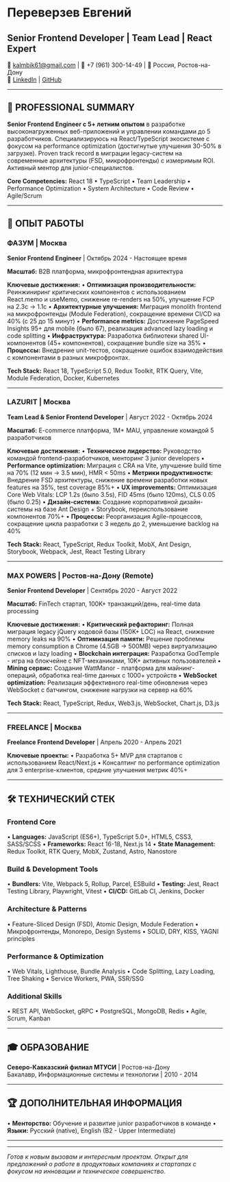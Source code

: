# Переверзев Евгений
## Senior Frontend Developer | Team Lead | React Expert

📧 kalmbik61@gmail.com | 📱 +7 (961) 300-14-49 | 📍 Россия, Ростов-на-Дону  
🔗 [LinkedIn](https://www.linkedin.com/in/evgeniy-pereverzev-4b677020b/) | [GitHub](https://github.com/Kalmbik61)

---

## 💼 **PROFESSIONAL SUMMARY**

**Senior Frontend Engineer с 5+ летним опытом** в разработке высоконагруженных веб-приложений и управлении командами до 5 разработчиков. Специализируюсь на React/TypeScript экосистеме с фокусом на performance optimization (достигнутые улучшения 30-50% в загрузке). Proven track record в миграции legacy-систем на современные архитектуры (FSD, микрофронтенды) с измеримым ROI. Активный ментор для junior-специалистов.

**Core Competencies:** React 18 • TypeScript • Team Leadership • Performance Optimization • System Architecture • Code Review • Agile/Scrum

---

## 🚀 **ОПЫТ РАБОТЫ**

### **ФАЗУМ** | Москва
**Senior Frontend Engineer** | Октябрь 2024 - Настоящее время

**Масштаб:** B2B платформа, микрофронтендная архитектура

**Ключевые достижения:**
• **Оптимизация производительности:** Реинжиниринг критических компонентов с использованием React.memo и useMemo, снижение re-renders на 50%, улучшение FCP на 2.3с → 1.1с
• **Архитектурные улучшения:** Миграция monolith frontend на микрофронтенды (Module Federation), сокращение времени CI/CD на 40% (с 25 до 15 минут)
• **Performance metrics:** Достижение PageSpeed Insights 95+ для mobile (было 67), реализация advanced lazy loading и code splitting
• **Инфраструктура:** Разработка библиотеки shared UI-компонентов (45+ компонентов), сокращение bundle size на 35%
• **Процессы:** Внедрение unit-тестов, сокращение ошибок взаимодействия с компонентами в разных микрофронтах.

**Tech Stack:** React 18, TypeScript 5.0, Redux Toolkit, RTK Query, Vite, Module Federation, Docker, Kubernetes

---

### **LAZURIT** | Москва  
**Team Lead & Senior Frontend Developer** | Август 2022 - Октябрь 2024

**Масштаб:** E-commerce платформа, 1M+ MAU, управление командой 5 разработчиков

**Ключевые достижения:**
• **Техническое лидерство:** Руководство командой frontend-разработчиков, менторинг 3 junior developers
• **Performance optimization:** Миграция с CRA на Vite, улучшение build time на 70% (12 мин → 3.5 мин), HMR < 50ms
• **Метрики продуктивности:** Внедрение FSD архитектуры, снижение времени разработки новых features на 35%, test coverage 85%+
• **UX improvements:** Оптимизация Core Web Vitals: LCP 1.2s (было 3.5s), FID 45ms (было 120ms), CLS 0.05 (было 0.25)
• **Дизайн-система:** Создание корпоративной дизайн-системы на базе Ant Design + Storybook, переиспользование компонентов 70%+
• **Процессы:** Реорганизация Agile-процессов, сокращение цикла разработки с 3 недель до 2, уменьшение backlog на 40%

**Tech Stack:** React, TypeScript, Redux Toolkit, MobX, Ant Design, Storybook, Webpack, Jest, React Testing Library

---

### **MAX POWERS** | Ростов-на-Дону (Remote)
**Senior Frontend Developer** | Сентябрь 2020 - Август 2022

**Масштаб:** FinTech стартап, 100K+ транзакций/день, real-time data processing

**Ключевые достижения:**
• **Критический рефакторинг:** Полная миграция legacy jQuery кодовой базы (150K+ LOC) на React, снижение memory leaks на 90%
• **Оптимизация памяти:** Решение проблемы memory consumption в Chrome (4.5GB → 500MB) через виртуализацию списков и lazy loading
• **Blockchain интеграция:** Разработка GodTemple - игра на блокчейне с NFT-механиками, 10K+ активных пользователей
• **Mining сервис:** Создание WattManor - платформа для майнинг-операций, обработка real-time данных с 1000+ устройств
• **WebSocket optimization:** Реализация эффективного real-time обновления через WebSocket с батчингом, снижение нагрузки на сервер на 60%

**Tech Stack:** React, TypeScript, Redux, Web3.js, WebSocket, Chart.js, D3.js

---

### **FREELANCE** | Москва
**Freelance Frontend Developer** | Апрель 2020 - Апрель 2021

**Ключевые проекты:**
• Разработка 5+ MVP для стартапов с использованием React/Next.js
• Консалтинг по performance optimization для 3 enterprise-клиентов, средние улучшения метрик 40%+

---

## 🛠 **ТЕХНИЧЕСКИЙ СТЕК**

### **Frontend Core**
• **Languages:** JavaScript (ES6+), TypeScript 5.0+, HTML5, CSS3, SASS/SCSS
• **Frameworks:** React 16-18, Next.js 14
• **State Management:** Redux Toolkit, RTK Query, MobX, Zustand, Astro, Nanostore

### **Build & Development Tools**
• **Bundlers:** Vite, Webpack 5, Rollup, Parcel, ESBuild
• **Testing:** Jest, React Testing Library, Playwright, Vitest
• **CI/CD:** GitLab CI, Jenkins, Docker

### **Architecture & Patterns**
• Feature-Sliced Design (FSD), Atomic Design, Module Federation
• Микрофронтенды, Monorepo, Design Systems
• SOLID, DRY, KISS, YAGNI principles

### **Performance & Optimization**
• Web Vitals, Lighthouse, Bundle Analysis
• Code Splitting, Lazy Loading, Tree Shaking
• Service Workers, PWA, SSR/SSG

### **Additional Skills**
• REST API, WebSocket, gRPC
• PostgreSQL, MongoDB, Redis
• Agile, Scrum, Kanban

---

## 🎓 **ОБРАЗОВАНИЕ**

**Северо-Кавказский филиал МТУСИ** | Ростов-на-Дону  
Бакалавр, Информационные системы и технологии | 2010 - 2014

---

## 🏆 **ДОПОЛНИТЕЛЬНАЯ ИНФОРМАЦИЯ**

• **Менторство:** Обучение и развитие junior разработчиков в команде
• **Языки:** Русский (native), English (B2 - Upper Intermediate)

---

<div style="display:none; visibility:hidden; height:0; width:0; font-size:0px; line-height:0; color:transparent; user-select:none;">
Frontend Developer Senior Frontend Engineer React Developer JavaScript Developer TypeScript Expert Full Stack Developer Team Lead Engineering Manager Technical Lead React TypeScript Redux JavaScript ES6 HTML5 CSS3 SASS Node.js Vue Angular Svelte Next.js Gatsby Remix SPA PWA SSR SSG ISR Web Components Webpack Vite Rollup Parcel ESBuild Babel SWC Jest Mocha Chai Enzyme Cypress Playwright Puppeteer Selenium WebDriver React Testing Library Vitest Git GitHub GitLab Bitbucket SVN CI/CD Jenkins Travis CircleCI GitHub Actions Docker Kubernetes Terraform Ansible AWS EC2 S3 CloudFront Lambda Azure Google Cloud Platform Vercel Netlify Heroku REST API GraphQL Apollo tRPC WebSocket Socket.io Server-Sent Events PostgreSQL MySQL MongoDB Redis Elasticsearch DynamoDB Firebase Supabase Prisma TypeORM Sequelize Mongoose NPM Yarn PNPM Monorepo Lerna Nx Rush Turborepo Microservices Microfrontends Module Federation Single-SPA Qiankun Feature Sliced Design Atomic Design BEM CSS Modules Styled Components Emotion Tailwind CSS Bootstrap Material-UI Ant Design Chakra UI Storybook Figma Sketch Adobe XD Zeplin Performance Optimization Core Web Vitals Lighthouse PageSpeed Web Vitals LCP FID CLS TTI TBT FCP Speed Index Bundle Size Code Splitting Lazy Loading Tree Shaking Dead Code Elimination Minification Compression Gzip Brotli CDN Caching Service Workers Web Workers SharedArrayBuffer WebAssembly WASM Canvas WebGL Three.js D3.js Chart.js Recharts Victory Highcharts ECharts Plotly Leaflet Mapbox Google Maps OpenLayers i18n l10n a11y WCAG ARIA SEO Meta Tags Open Graph Schema.org Structured Data AMP Responsive Design Mobile First Progressive Enhancement Cross Browser Compatibility Polyfills PostCSS Autoprefixer Babel TypeScript Flow PropTypes JSON XML YAML TOML CSV Excel PDF Canvas Print Security XSS CSRF SQL Injection Content Security Policy CORS HTTPS SSL TLS OAuth JWT Cookies Sessions LocalStorage SessionStorage IndexedDB WebSQL Crypto bcrypt Argon2 OWASP Penetration Testing Vulnerability Assessment Code Review Pull Request Merge Request Pair Programming Mob Programming TDD BDD DDD SOLID DRY KISS YAGNI Design Patterns Observer Factory Singleton Strategy Decorator Proxy MVC MVP MVVM Flux Redux Saga Thunk Observable RxJS MobX Recoil Jotai Valtio Zustand Context API Hooks useState useEffect useContext useReducer useCallback useMemo useRef useImperativeHandle useLayoutEffect Custom Hooks HOC Render Props Compound Components Controlled Components Uncontrolled Components Forward Ref Portal Suspense Concurrent Mode Server Components RSC Streaming SSR Hydration Islands Architecture Jamstack Static Site Generation Incremental Static Regeneration On-Demand ISR Edge Functions Middleware API Routes Serverless Functions Lambda@Edge Cloudflare Workers Deno Fresh Bun Remix Astro SvelteKit Nuxt Gridsome Eleventy Hugo Jekyll Gatsby Docusaurus VitePress VuePress MDX Markdown CommonMark GFM AsciiDoc reStructuredText LaTeX Jupyter Notebooks Agile Scrum Kanban Lean XP Crystal DSDM FDD Sprint Planning Daily Standup Sprint Review Sprint Retrospective Product Backlog Sprint Backlog User Story Epic Task Subtask Bug Hotfix Story Points Velocity Burndown Chart Cumulative Flow Diagram Gantt Chart PERT Critical Path Method Work Breakdown Structure Risk Management Change Management Stakeholder Management Communication Skills Presentation Skills Leadership Mentoring Coaching Team Building Conflict Resolution Problem Solving Critical Thinking Analytical Skills Time Management Priority Management Deadline Management Remote Work Distributed Teams Async Communication Slack Teams Zoom Google Meet Microsoft Teams Jira Confluence Trello Asana Monday.com Notion Linear Height Basecamp ClickUp Todoist Things OmniFocus Roam Research Obsidian Logseq Dendron Foam Zettelkasten PARA Method GTD Getting Things Done Pomodoro Technique Deep Work Flow State Productivity Efficiency Automation ChatGPT GPT-4 Claude Copilot Tabnine Kite IntelliSense IntelliJ WebStorm VS Code Visual Studio Sublime Text Atom Vim Neovim Emacs Eclipse NetBeans Brackets Nova CodeSandbox StackBlitz CodePen JSFiddle JSBin Replit Glitch Observable RunKit Expo Snack React Native Flutter Ionic Capacitor Cordova PhoneGap NativeScript Electron Tauri PWA Progressive Web App Service Worker Manifest Web App Manifest Push Notifications Background Sync IndexedDB Cache API Workbox Offline First Local First Edge Computing JAMstack Serverless Headless CMS Strapi Contentful Sanity Prismic Ghost WordPress Drupal Joomla Shopify WooCommerce Magento PrestaShop OpenCart BigCommerce Salesforce Commerce Cloud Adobe Commerce Sitecore Optimizely Contentstack Directus Payload KeystoneJS Apostrophe CraftCMS
</div>

---

*Готов к новым вызовам и интересным проектам. Открыт для предложений о работе в продуктовых компаниях и стартапах с фокусом на инновации и техническое совершенство.*
